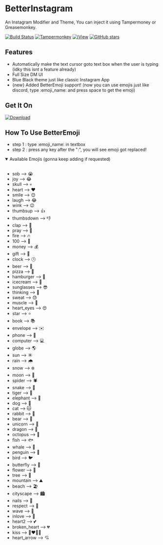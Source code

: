 # BetterInstagram
 An Instagram Modifier and Theme, You can inject it using Tampermoney or Greasemonkey.
 
[![Build Status](https://travis-ci.org/jae-jae/Userscript-Plus.svg?branch=master)](https://github.com/Legend-Recalls/BetterInstagram)
[![Tampermonkey](https://img.shields.io/badge/Tampermonkey-up%20to%20date-green.svg)](https://tampermonkey.net/)
[![iView](https://img.shields.io/badge/iView-2.2.0-brightgreen.svg)](https://www.iviewui.com)
[![GitHub stars](https://img.shields.io/github/stars/Legend-Recalls/BetterInstagram)](https://github.com/Legend-Recalls/BetterInstagram)

## Features
- Automatically make the text cursor goto text box when the user is typing (idky this isnt a feature already)
- Full Size DM UI
- Blue Black theme just like classic Instagram App
- {new} Added BetterEmoji support! (now you can use emojis just like discord, type :emoji_name: and press space to get the emoji)

## Get It On
[![Download](https://img.shields.io/greasyfork/dt/459925)](https://greasyfork.org/en/scripts/459925-betterinstagram)

## How To Use BetterEmoji
- step 1 : type :emoji_name: in textbox
- step 2 : press any key after the ":", you will see emoji got replaced!

<details open>
<summary>Available Emojis (gonna keep adding if requested)</summary>
<br>
<ul>
<li>sob --> 😭</li>
<li>joy --> 😂</li>
<li>skull --> 💀</li>
<li>heart --> ❤️</li>
<li>smile --> 😊</li>
<li>laugh --> 😂</li>
<li>wink --> 😉</li>
<li>thumbsup --> 👍</li>
<li>thumbsdown --> 👎</li>
<li>clap --> 👏</li>
<li>pray --> 🙏</li>
<li>fire --> 🔥</li>
<li>100 --> 💯</li>
<li>money --> 💰</li>
<li>gift --> 🎁</li>
<li>clock --> 🕒</li>
<li>beer --> 🍺</li>
<li>pizza --> 🍕</li>
<li>hamburger --> 🍔</li>
<li>icecream --> 🍦</li>
<li>sunglasses --> 😎</li>
<li>thinking --> 🤔</li>
<li>sweat --> 😓</li>
<li>muscle --> 💪</li>
<li>heart_eyes --> 😍</li>
<li>star --> ⭐️</li>
<li>book --> 📚</li>
<li>envelope --> ✉️</li>
<li>phone --> 📱</li>
<li>computer --> 💻</li>
<li>globe --> 🌎</li>
<li>sun --> ☀️</li>
<li>rain --> 🌧️</li>
<li>snow --> ❄️</li>
<li>moon --> 🌙</li>
<li>spider --> 🕷️</li>
<li>snake --> 🐍</li>
<li>tiger --> 🐯</li>
<li>elephant --> 🐘</li>
<li>dog --> 🐶</li>
<li>cat --> 🐱</li>
<li>rabbit --> 🐰</li>
<li>bear --> 🐻</li>
<li>unicorn --> 🦄</li>
<li>dragon --> 🐲</li>
<li>octopus --> 🐙</li>
<li>fish --> 🐟</li>
<li>whale --> 🐳</li>
<li>penguin --> 🐧</li>
<li>bird --> 🐦</li>
<li>butterfly --> 🦋</li>
<li>flower --> 🌺</li>
<li>tree --> 🌳</li>
<li>mountain --> ⛰️</li>
<li>beach --> 🏖️</li>
<li>cityscape --> 🏙️</li>
<li>nails --> 💅</li>
<li>respect --> 🫡</li>
<li>wave --> 👋</li>
<li>inlove --> 🥰</li>
<li>heart2 --> 💕</li>
<li>broken_heart --> 💔</li>
<li>kiss --> 👩‍❤️‍💋‍👨</li>
<li>heart_arrow --> 💘</li>
</ul>


</details>
